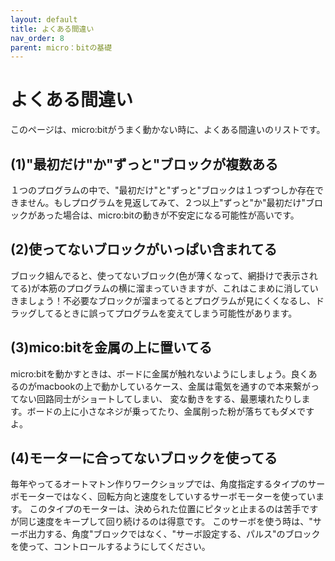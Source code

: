 ```yaml
---
layout: default
title: よくある間違い
nav_order: 8
parent: micro：bitの基礎
---
```


# よくある間違い
このページは、micro:bitがうまく動かない時に、よくある間違いのリストです。

## (1)"最初だけ"か"ずっと"ブロックが複数ある
１つのプログラムの中で、"最初だけ"と"ずっと"ブロックは１つずつしか存在できません。もしプログラムを見返してみて、２つ以上"ずっと"か"最初だけ"ブロックがあった場合は、micro:bitの動きが不安定になる可能性が高いです。

## (2)使ってないブロックがいっぱい含まれてる
ブロック組んでると、使ってないブロック(色が薄くなって、網掛けで表示されてる)が本筋のプログラムの横に溜まっていきますが、これはこまめに消していきましょう！不必要なブロックが溜まってるとプログラムが見にくくなるし、ドラッグしてるときに誤ってプログラムを変えてしまう可能性があります。

## (3)mico:bitを金属の上に置いてる
micro:bitを動かすときは、ボードに金属が触れないようにしましょう。良くあるのがmacbookの上で動かしているケース、金属は電気を通すので本来繋がってない回路同士がショートしてしまい、
変な動きをする、最悪壊れたりします。ボードの上に小さなネジが乗ってたり、金属削った粉が落ちてもダメですよ。

## (4)モーターに合ってないブロックを使ってる
毎年やってるオートマトン作りワークショップでは、角度指定するタイプのサーボモーターではなく、回転方向と速度をしていするサーボモーターを使っています。
このタイプのモーターは、決められた位置にピタッと止まるのは苦手ですが同じ速度をキープして回り続けるのは得意です。
このサーボを使う時は、"サーボ出力する、角度"ブロックではなく、"サーボ設定する、パルス"のブロックを使って、コントロールするようにしてください。
